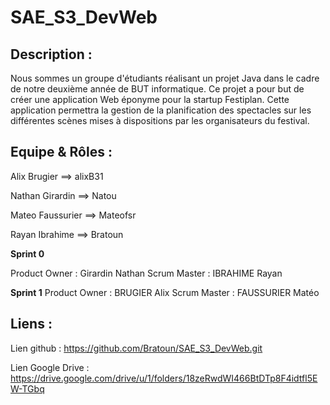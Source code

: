 # SAE_S3_DevWeb

## Description : 

Nous sommes un groupe d'étudiants réalisant un projet Java dans le cadre de notre deuxième année de BUT informatique.
Ce projet a pour but de créer une application Web éponyme pour la startup Festiplan. Cette application permettra la gestion de la planification des spectacles sur les différentes scènes mises à dispositions par les organisateurs du festival.

## Equipe & Rôles : 

Alix Brugier     ==> alixB31 

Nathan Girardin  ==> Natou    

Mateo Faussurier ==> Mateofsr 

Rayan Ibrahime    ==> Bratoun

**Sprint 0**

Product Owner : Girardin Nathan
Scrum Master : IBRAHIME Rayan

**Sprint 1**
Product Owner : BRUGIER Alix
Scrum Master : FAUSSURIER Matéo

## Liens : 
Lien github : https://github.com/Bratoun/SAE_S3_DevWeb.git

Lien Google Drive : https://drive.google.com/drive/u/1/folders/18zeRwdWI466BtDTp8F4idtfl5EW-TGbq
